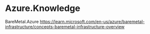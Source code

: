 # Azure.Knowledge
BareMetal.Azure https://learn.microsoft.com/en-us/azure/baremetal-infrastructure/concepts-baremetal-infrastructure-overview
